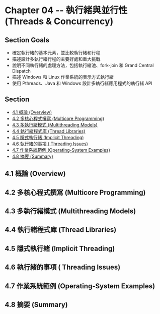 # Chapter 04 -- 執行緒與並行性 (Threads & Concurrency) #

## Section Goals ##

* 確定執行緒的基本元素，並比較執行緒和行程
* 描述設計多執行緒行程的主要好處和重大挑戰
* 說明不同執行緒的處理方法，包括執行緒池、fork-join 和 Grand Central Dispatch
* 描述 Windows 和 Linux 作業系統的表示方式執行緒
* 使用 Pthreads、Java 和 Windows 設計多執行緒應用程式的執行緒 API

## Section ##

* [4.1 概論 (Overview)](#41-概論-overview)
* [4.2 多核心程式撰寫 (Multicore Programming)](#42-多核心程式撰寫-multicore-programming)
* [4.3 多執行緒模式 (Multithreading Models)](#43-多執行緒模式-multithreading-models)
* [4.4 執行緒程式庫 (Thread Libraries)](#44-執行緒程式庫-thread-libraries)
* [4.5 隱式執行緒 (Implicit Threading)](#45-隱式執行緒-implicit-threading)
* [4.6 執行緒的事項 ( Threading Issues)](#46-執行緒的事項--threading-issues)
* [4.7 作業系統範例 (Operating-System Examples)](#47-作業系統範例-operating-system-examples)
* [4.8 摘要 (Summary)](#48-摘要-summary)

## 4.1 概論 (Overview) ##

## 4.2 多核心程式撰寫 (Multicore Programming) ##

## 4.3 多執行緒模式 (Multithreading Models) ##

## 4.4 執行緒程式庫 (Thread Libraries) ##

## 4.5 隱式執行緒 (Implicit Threading) ##

## 4.6 執行緒的事項 ( Threading Issues) ##

## 4.7 作業系統範例 (Operating-System Examples) ##

## 4.8 摘要 (Summary) ##
